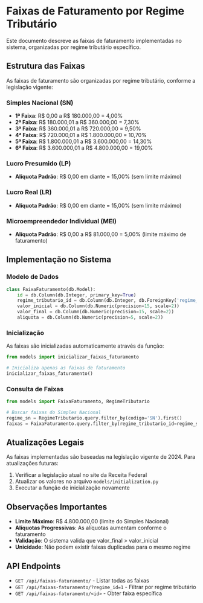 # Faixas de Faturamento por Regime Tributário

Este documento descreve as faixas de faturamento implementadas no sistema, organizadas por regime tributário específico.

## Estrutura das Faixas

As faixas de faturamento são organizadas por regime tributário, conforme a legislação vigente:

### Simples Nacional (SN)
- **1ª Faixa**: R$ 0,00 a R$ 180.000,00 = 4,00%
- **2ª Faixa**: R$ 180.000,01 a R$ 360.000,00 = 7,30%
- **3ª Faixa**: R$ 360.000,01 a R$ 720.000,00 = 9,50%
- **4ª Faixa**: R$ 720.000,01 a R$ 1.800.000,00 = 10,70%
- **5ª Faixa**: R$ 1.800.000,01 a R$ 3.600.000,00 = 14,30%
- **6ª Faixa**: R$ 3.600.000,01 a R$ 4.800.000,00 = 19,00%

### Lucro Presumido (LP)
- **Alíquota Padrão**: R$ 0,00 em diante = 15,00% (sem limite máximo)

### Lucro Real (LR)
- **Alíquota Padrão**: R$ 0,00 em diante = 15,00% (sem limite máximo)

### Microempreendedor Individual (MEI)
- **Alíquota Padrão**: R$ 0,00 a R$ 81.000,00 = 5,00% (limite máximo de faturamento)

## Implementação no Sistema

### Modelo de Dados
```python
class FaixaFaturamento(db.Model):
    id = db.Column(db.Integer, primary_key=True)
    regime_tributario_id = db.Column(db.Integer, db.ForeignKey('regime_tributario.id'))
    valor_inicial = db.Column(db.Numeric(precision=15, scale=2))
    valor_final = db.Column(db.Numeric(precision=15, scale=2))
    aliquota = db.Column(db.Numeric(precision=5, scale=2))
```

### Inicialização
As faixas são inicializadas automaticamente através da função:
```python
from models import inicializar_faixas_faturamento

# Inicializa apenas as faixas de faturamento
inicializar_faixas_faturamento()
```

### Consulta de Faixas
```python
from models import FaixaFaturamento, RegimeTributario

# Buscar faixas do Simples Nacional
regime_sn = RegimeTributario.query.filter_by(codigo='SN').first()
faixas = FaixaFaturamento.query.filter_by(regime_tributario_id=regime_sn.id).all()
```

## Atualizações Legais

As faixas implementadas são baseadas na legislação vigente de 2024. Para atualizações futuras:

1. Verificar a legislação atual no site da Receita Federal
2. Atualizar os valores no arquivo `models/initialization.py`
3. Executar a função de inicialização novamente

## Observações Importantes

- **Limite Máximo**: R$ 4.800.000,00 (limite do Simples Nacional)
- **Alíquotas Progressivas**: As alíquotas aumentam conforme o faturamento
- **Validação**: O sistema valida que valor_final > valor_inicial
- **Unicidade**: Não podem existir faixas duplicadas para o mesmo regime

## API Endpoints

- `GET /api/faixas-faturamento/` - Listar todas as faixas
- `GET /api/faixas-faturamento/?regime_id=1` - Filtrar por regime tributário
- `GET /api/faixas-faturamento/<id>` - Obter faixa específica
